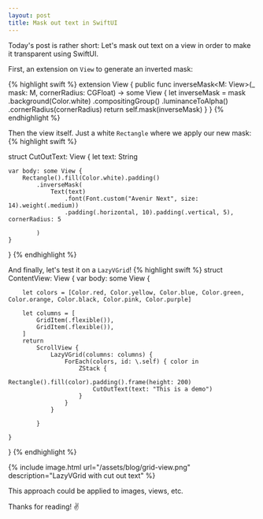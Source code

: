 ```yaml
---
layout: post
title: Mask out text in SwiftUI
---
```


Today's post is rather short: Let's mask out text on a view in order to make it transparent using SwiftUI.

First, an extension on `View` to generate an inverted mask:

{% highlight swift %}
extension View {
    public func inverseMask<M: View>(_ mask: M, cornerRadius: CGFloat) -> some View {
        let inverseMask = mask
            .background(Color.white)
            .compositingGroup()
            .luminanceToAlpha()
            .cornerRadius(cornerRadius)
        return self.mask(inverseMask)
    }
}
{% endhighlight %}

Then the view itself. Just a white `Rectangle` where we apply our new mask:
{% highlight swift %}

struct CutOutText: View {
    let text: String
    
    var body: some View {
        Rectangle().fill(Color.white).padding()
            .inverseMask(
                Text(text)
                    .font(Font.custom("Avenir Next", size: 14).weight(.medium))
                    .padding(.horizontal, 10).padding(.vertical, 5), cornerRadius: 5
                
            )
    }
}
{% endhighlight %}

And finally, let's test it on a `LazyVGrid`!
{% highlight swift %}
struct ContentView: View {
    var body: some View {
        
        let colors = [Color.red, Color.yellow, Color.blue, Color.green, Color.orange, Color.black, Color.pink, Color.purple]
        
        let columns = [
            GridItem(.flexible()),
            GridItem(.flexible()),
        ]
        return
            ScrollView {
                LazyVGrid(columns: columns) {
                    ForEach(colors, id: \.self) { color in
                        ZStack {
                            Rectangle().fill(color).padding().frame(height: 200)
                            CutOutText(text: "This is a demo")
                        }
                    }
                }
                
            }
        
    }
}
{% endhighlight %}

{% include image.html url="/assets/blog/grid-view.png" description="LazyVGrid with cut out text" %}

This approach could be applied to images, views, etc.

Thanks for reading! ✌️
